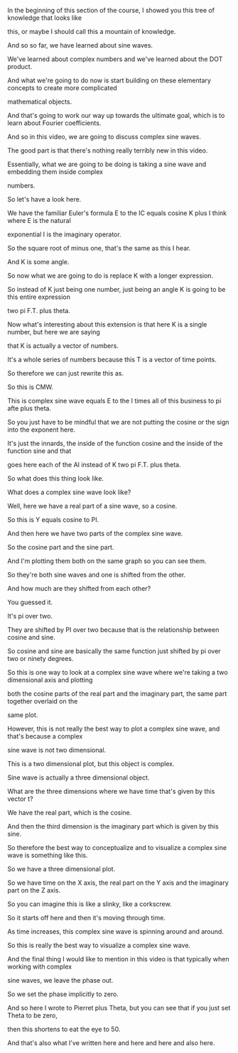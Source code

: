 In the beginning of this section of the course, I showed you this tree of knowledge that looks like

this, or maybe I should call this a mountain of knowledge.

And so so far, we have learned about sine waves.

We've learned about complex numbers and we've learned about the DOT product.

And what we're going to do now is start building on these elementary concepts to create more complicated

mathematical objects.

And that's going to work our way up towards the ultimate goal, which is to learn about Fourier coefficients.

And so in this video, we are going to discuss complex sine waves.

The good part is that there's nothing really terribly new in this video.

Essentially, what we are going to be doing is taking a sine wave and embedding them inside complex

numbers.

So let's have a look here.

We have the familiar Euler's formula E to the IC equals cosine K plus I think where E is the natural

exponential I is the imaginary operator.

So the square root of minus one, that's the same as this I hear.

And K is some angle.

So now what we are going to do is replace K with a longer expression.

So instead of K just being one number, just being an angle K is going to be this entire expression

two pi F.T. plus theta.

Now what's interesting about this extension is that here K is a single number, but here we are saying

that K is actually a vector of numbers.

It's a whole series of numbers because this T is a vector of time points.

So therefore we can just rewrite this as.

So this is CMW.

This is complex sine wave equals E to the I times all of this business to pi afte plus theta.

So you just have to be mindful that we are not putting the cosine or the sign into the exponent here.

It's just the innards, the inside of the function cosine and the inside of the function sine and that

goes here each of the AI instead of K two pi F.T. plus theta.

So what does this thing look like.

What does a complex sine wave look like?

Well, here we have a real part of a sine wave, so a cosine.

So this is Y equals cosine to PI.

And then here we have two parts of the complex sine wave.

So the cosine part and the sine part.

And I'm plotting them both on the same graph so you can see them.

So they're both sine waves and one is shifted from the other.

And how much are they shifted from each other?

You guessed it.

It's pi over two.

They are shifted by PI over two because that is the relationship between cosine and sine.

So cosine and sine are basically the same function just shifted by pi over two or ninety degrees.

So this is one way to look at a complex sine wave where we're taking a two dimensional axis and plotting

both the cosine parts of the real part and the imaginary part, the same part together overlaid on the

same plot.

However, this is not really the best way to plot a complex sine wave, and that's because a complex

sine wave is not two dimensional.

This is a two dimensional plot, but this object is complex.

Sine wave is actually a three dimensional object.

What are the three dimensions where we have time that's given by this vector t?

We have the real part, which is the cosine.

And then the third dimension is the imaginary part which is given by this sine.

So therefore the best way to conceptualize and to visualize a complex sine wave is something like this.

So we have a three dimensional plot.

So we have time on the X axis, the real part on the Y axis and the imaginary part on the Z axis.

So you can imagine this is like a slinky, like a corkscrew.

So it starts off here and then it's moving through time.

As time increases, this complex sine wave is spinning around and around.

So this is really the best way to visualize a complex sine wave.

And the final thing I would like to mention in this video is that typically when working with complex

sine waves, we leave the phase out.

So we set the phase implicitly to zero.

And so here I wrote to Pierret plus Theta, but you can see that if you just set Theta to be zero,

then this shortens to eat the eye to 50.

And that's also what I've written here and here and here and also here.